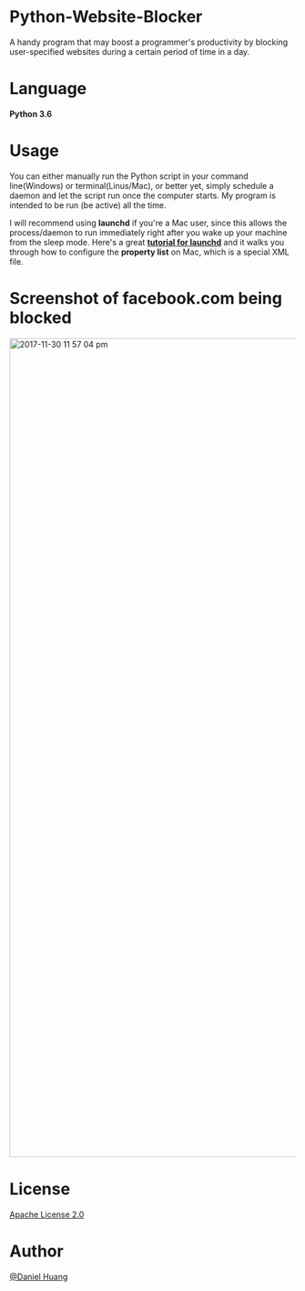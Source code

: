 # Python-Website-Blocker
A handy program that may boost a programmer's productivity by blocking user-specified websites during a certain period of 
time in a day.

# Language
  **Python 3.6**
  
# Usage 
  You can either manually run the Python script in your command line(Windows) or terminal(Linus/Mac), or better yet, simply schedule
  a daemon and let the script run once the computer starts. My program is intended to be run (be active) all the time.
  
  I will recommend using **launchd** if you're a Mac user, since this allows the process/daemon to run immediately right after you 
  wake up your machine from the sleep mode. Here's a great **[tutorial for launchd](http://www.launchd.info/)** and it walks you 
  through how to configure the **property list** on Mac, which is a special XML file.
  
# Screenshot of facebook.com being blocked
<img width="1436" alt="2017-11-30 11 57 04 pm" src="https://user-images.githubusercontent.com/19476654/33473278-97f54f02-d62a-11e7-993a-04f656e379dd.png">

  
# License
[Apache License 2.0](https://choosealicense.com/licenses/apache-2.0/) 

# Author
[@Daniel Huang](https://www.linkedin.com/in/daniel-huang-443546115/)
